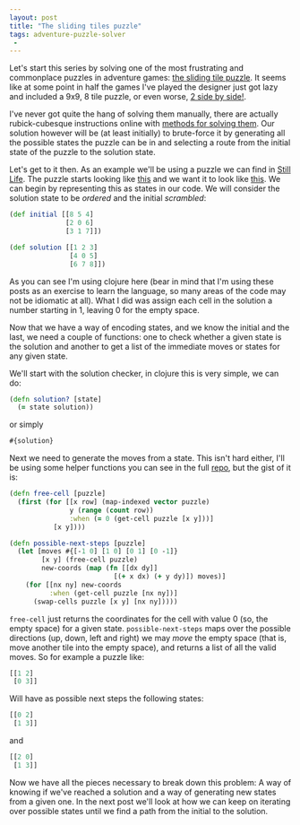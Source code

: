 ```yaml
---
layout: post
title: "The sliding tiles puzzle"
tags: adventure-puzzle-solver
 -
---
```


Let's start this series by solving one of the most frustrating and commonplace
puzzles in adventure games: [the sliding tile puzzle](http://en.wikipedia.org/wiki/Fifteen_puzzle).
It seems like at some point in half the games I've played the designer just
got lazy and included a 9x9, 8 tile puzzle, or even worse, [2 
side by side!](http://en.wikipedia.org/wiki/The_Whispered_World).

I've never got quite the hang of solving them manually, there are actually
rubick-cubesque instructions online with [methods for solving
them](http://www.the-spoiler.com/ADVENTURE/Future.games/nibiru.puzzles.1/Nibiru_SolvingSliders.htm). Our
solution however will be (at least initially) to brute-force it by generating
all the possible states the puzzle can be in and selecting a route from the
initial state of the puzzle to the solution state.

Let's get to it then. As an example we'll be using a puzzle we can find in
[Still Life](http://en.wikipedia.org/wiki/Still_Life_%28video_game%29). The
puzzle starts looking like
[this](http://www.adventurelantern.com/Walkthroughs/stillLife/18.jpg) and we
want it to look like
[this](http://www.adventurelantern.com/Walkthroughs/stillLife/19.jpg). We can
begin by representing this as states in our code. We will consider the
solution state to be _ordered_ and the initial _scrambled_:

```clojure
(def initial [[8 5 4]
              [2 0 6]
              [3 1 7]])

(def solution [[1 2 3]
               [4 0 5]
               [6 7 8]])
```

As you can see I'm using clojure here (bear in mind that I'm using these posts
as an exercise to learn the language, so many areas of the code may not be
idiomatic at all). What I did was assign each cell in the solution a number
starting in 1, leaving 0 for the empty space.

Now that we have a way of encoding states, and we know the initial and the
last, we need a couple of functions: one to check whether a given state is the
solution and another to get a list of the immediate moves or states for any
given state.

We'll start with the solution checker, in clojure this is very simple, we can do:

```clojure
(defn solution? [state]
  (= state solution))
```
or simply

```clojure
#{solution}
```

Next we need to generate the moves from a state. This isn't hard either, I'll
be using some helper functions you can see in the full [repo](), but the gist of
it is:

```clojure
(defn free-cell [puzzle]
  (first (for [[x row] (map-indexed vector puzzle)
               y (range (count row))
               :when (= 0 (get-cell puzzle [x y]))]
           [x y])))

(defn possible-next-steps [puzzle]
  (let [moves #{[-1 0] [1 0] [0 1] [0 -1]}
        [x y] (free-cell puzzle)
        new-coords (map (fn [[dx dy]] 
                          [(+ x dx) (+ y dy)]) moves)]
    (for [[nx ny] new-coords 
          :when (get-cell puzzle [nx ny])] 
      (swap-cells puzzle [x y] [nx ny]))))
```

`free-cell` just returns the coordinates for the cell with value 0 (so, the
empty space) for a given state. `possible-next-steps` maps over the possible
directions (up, down, left and right) we may _move_ the empty space (that is,
move another tile into the empty space), and returns a list of all the valid
moves. So for example a puzzle like:

```clojure
[[1 2]
 [0 3]]
```

Will have as possible next steps the following states:

```clojure
[[0 2]
 [1 3]]
```
and

```clojure
[[2 0]
 [1 3]]
```

Now we have all the pieces necessary to break down this problem: A way of
knowing if we've reached a solution and a way of generating new states from
a given one. In the next post we'll look at how we can keep on iterating over
possible states until we find a path from the initial to the solution.

